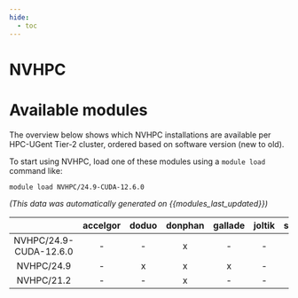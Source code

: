 ```yaml
---
hide:
  - toc
---
```


NVHPC
=====

# Available modules


The overview below shows which NVHPC installations are available per HPC-UGent Tier-2 cluster, ordered based on software version (new to old).

To start using NVHPC, load one of these modules using a `module load` command like:

```shell
module load NVHPC/24.9-CUDA-12.6.0
```

*(This data was automatically generated on {{modules_last_updated}})*  

| |accelgor|doduo|donphan|gallade|joltik|shinx|
| :---: | :---: | :---: | :---: | :---: | :---: | :---: |
|NVHPC/24.9-CUDA-12.6.0|-|-|x|-|-|-|
|NVHPC/24.9|-|x|x|x|-|x|
|NVHPC/21.2|-|-|x|-|-|-|
